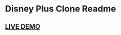 # Disney Plus Clone Readme

## <a href="https://disney-plus-clone-fawn.vercel.app/" target="_blank">LIVE DEMO</a>
